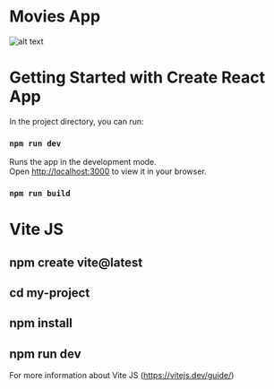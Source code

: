  # Movies App
 
 ![alt text](./src/assets/screenshort.png)

 # Getting Started with Create React App

In the project directory, you can run:

### `npm run dev`

Runs the app in the development mode.\
Open [http://localhost:3000](http://localhost:3000) to view it in your browser.

### `npm run build`

# Vite JS

## npm create vite@latest
## cd my-project
## npm install
## npm run dev

For more information about Vite JS
 (https://vitejs.dev/guide/)